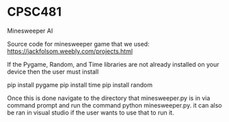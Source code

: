 # CPSC481
Minesweeper AI

Source code for minesweeper game that we used: https://jackfolsom.weebly.com/projects.html 

If the Pygame, Random, and Time libraries are not already installed on your device then the user must install

pip install pygame
pip install time
pip install random

Once this is done navigate to the directory that minesweeper.py is in via command prompt and run 
the command python minesweeper.py.
it can also be ran in visual studio if the user wants to use that to run it.
